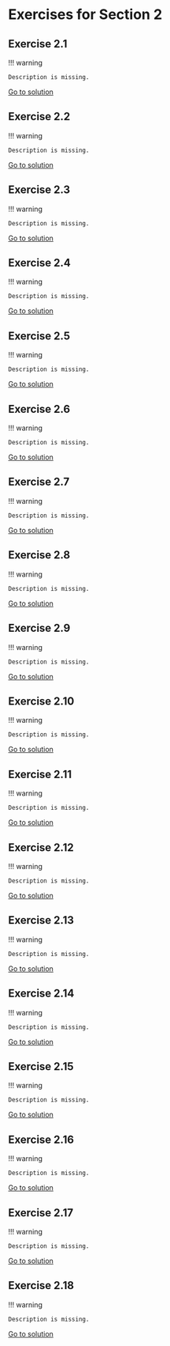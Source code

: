 # Exercises for Section 2

## Exercise 2.1

!!! warning

    Description is missing.

[Go to solution](2.1-solution.rzk.md)

## Exercise 2.2

!!! warning

    Description is missing.

[Go to solution](2.2-solution.rzk.md)

## Exercise 2.3

!!! warning

    Description is missing.

[Go to solution](2.3-solution.rzk.md)

## Exercise 2.4

!!! warning

    Description is missing.

[Go to solution](2.4-solution.rzk.md)

## Exercise 2.5

!!! warning

    Description is missing.

[Go to solution](2.5-solution.rzk.md)

## Exercise 2.6

!!! warning

    Description is missing.

[Go to solution](2.6-solution.rzk.md)

## Exercise 2.7

!!! warning

    Description is missing.

[Go to solution](2.7-solution.rzk.md)

## Exercise 2.8

!!! warning

    Description is missing.

[Go to solution](2.8-solution.rzk.md)

## Exercise 2.9

!!! warning

    Description is missing.

[Go to solution](2.9-solution.rzk.md)

## Exercise 2.10

!!! warning

    Description is missing.

[Go to solution](2.10-solution.rzk.md)

## Exercise 2.11

!!! warning

    Description is missing.

[Go to solution](2.11-solution.rzk.md)

## Exercise 2.12

!!! warning

    Description is missing.

[Go to solution](2.12-solution.rzk.md)

## Exercise 2.13

!!! warning

    Description is missing.

[Go to solution](2.13-solution.rzk.md)

## Exercise 2.14

!!! warning

    Description is missing.

[Go to solution](2.14-solution.rzk.md)

## Exercise 2.15

!!! warning

    Description is missing.

[Go to solution](2.15-solution.rzk.md)

## Exercise 2.16

!!! warning

    Description is missing.

[Go to solution](2.16-solution.rzk.md)

## Exercise 2.17

!!! warning

    Description is missing.

[Go to solution](2.17-solution.rzk.md)

## Exercise 2.18

!!! warning

    Description is missing.

[Go to solution](2.18-solution.rzk.md)
